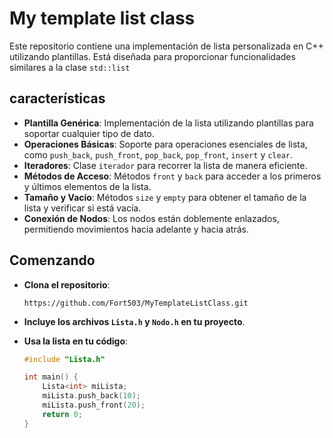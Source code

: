 
# My template list class

Este repositorio contiene una implementación de lista personalizada en C++ utilizando plantillas. Está diseñada para proporcionar funcionalidades similares a la clase `std::list`



## características

- **Plantilla Genérica**: Implementación de la lista utilizando plantillas para soportar cualquier tipo de dato.
- **Operaciones Básicas**: Soporte para operaciones esenciales de lista, como `push_back`, `push_front`, `pop_back`, `pop_front`, `insert` y `clear`.
- **Iteradores**: Clase `iterador` para recorrer la lista de manera eficiente.
- **Métodos de Acceso**: Métodos `front` y `back` para acceder a los primeros y últimos elementos de la lista.
- **Tamaño y Vacío**: Métodos `size` y `empty` para obtener el tamaño de la lista y verificar si está vacía.
- **Conexión de Nodos**: Los nodos están doblemente enlazados, permitiendo movimientos hacia adelante y hacia atrás.

## Comenzando

- **Clona el repositorio**:
    ```
  https://github.com/Fort503/MyTemplateListClass.git
    ```
   

- **Incluye los archivos `Lista.h` y `Nodo.h` en tu proyecto**.

- **Usa la lista en tu código**:
   ```cpp
   #include "Lista.h"

   int main() {
       Lista<int> miLista;
       miLista.push_back(10);
       miLista.push_front(20);
       return 0;
   }
   ```
